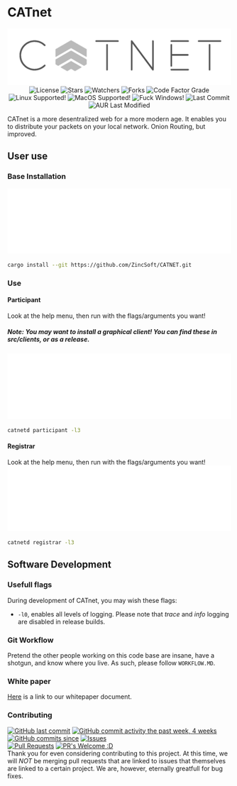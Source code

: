 # CATnet
<p align="center">
  <a href="https://github.com/ZincSoft/CATNET" target="blank"><img src="assets/logo.png" alt="CATNET Logo" /></a>
  <img src="https://img.shields.io/github/license/ZincSoft/CATNET?:ZincSoft:/CATNET?label=License&style=flat" alt="License">
  <img src="https://img.shields.io/github/stars/ZincSoft/CATNET?:ZincSoft:/CATNET?label=Stars&tyle=flat" alt="Stars">
  <img src="https://img.shields.io/github/watchers/ZincSoft/CATNET?style=social&label=Watchers&style=flat" alt="Watchers">
  <img src="https://img.shields.io/github/forks/ZincSoft/CATNET?style=social&label=Forks&style=flat" alt = "Forks">
  <img src="https://img.shields.io/codefactor/grade/github/ZincSoft/CATNET?label=Code%20Factor%20Grade" alt="Code Factor Grade">
  <img src="https://img.shields.io/badge/Linux-Supported-green" alt="Linux Supported!">
  <img src="https://img.shields.io/badge/MacOS-Supported-green" alt="MacOS Supported!">
  <img src="https://img.shields.io/badge/Windows-Nope.%20Support%20Planned-red" alt="Fuck Windows!">
  <img src="https://img.shields.io/github/last-commit/ZincSoft/Catnet.svg" alt="Last Commit">
  <img src="https://img.shields.io/aur/last-modified/Catnet.svg" alt="AUR Last Modified">
</p>
CATnet is a more desentralized web for a more modern age. It enables you to distribute your packets on your local network. Onion Routing, but improved.

## User use
### Base Installation
![build and install instructions](assets/build.svg)
```bash
cargo install --git https://github.com/ZincSoft/CATNET.git
```

### Use
#### Participant
Look at the help menu, then run with the flags/arguments you want!
##### Note: You may want to install a graphical client! You can find these in src/clients, or as a release.
![Participant](assets/participant.svg)
```bash
catnetd participant -l3
```

#### Registrar
Look at the help menu, then run with the flags/arguments you want!
![Registrar](assets/registrar.svg)
```bash
catnetd registrar -l3
```


## Software Development
### Usefull flags
During development of CATnet, you may wish these flags:
* `-l0`,           enables all levels of logging. Please note that *trace* and *info* logging are disabled in release builds.

### Git Workflow
Pretend the other people working on this code base are insane, have a shotgun, and know where you live. As such, please follow `WORKFLOW.MD`.

### White paper
[Here](https://docs.google.com/document/d/1t3FXJTDr-h4J9iPvzBLDdCKGJAukKruhrJjNaMWRgq0/edit?ts=5fc41d5f#heading=h.3bqhl2hpdgyy) is a link to our whitepaper document.

### Contributing
[![GitHub last commit](https://img.shields.io/github/last-commit/zincsoft/catnet.svg?style=flat)]()
[![GitHub commit activity the past week, 4 weeks](https://img.shields.io/github/commit-activity/y/zincsoft/catnet.svg?style=flat)]()
[![GitHub commits since](https://img.shields.io/github/commits-since/zincsoft/catnet/v1.2.0.svg)]()
[![Issues](https://img.shields.io/github/issues-raw/tterb/PlayMusic.svg?maxAge=25000)](https://github.com/zincsoft/catnet/issues)  
[![Pull Requests](https://img.shields.io/github/issues-pr/zincsoft/catnet.svg?style=flat)]()
[![PR's Welcome :D](https://img.shields.io/badge/PRs-welcome-brightgreen.svg?style=flat)](http://makeapullrequest.com)  
Thank you for even considering contributing to this project. At this time, we will *NOT* be merging pull requests that are linked to issues that themselves are linked to a certain project. We are, however, eternally greatfull for bug fixes.

